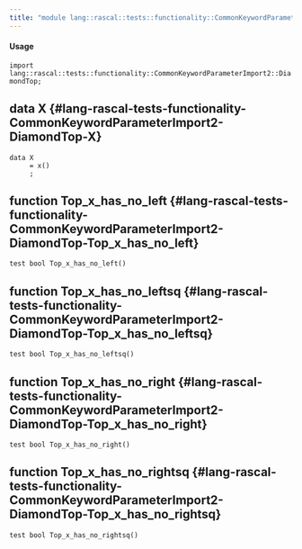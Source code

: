 ```yaml
---
title: "module lang::rascal::tests::functionality::CommonKeywordParameterImport2::DiamondTop"
---
```


#### Usage

`import lang::rascal::tests::functionality::CommonKeywordParameterImport2::DiamondTop;`


## data X {#lang-rascal-tests-functionality-CommonKeywordParameterImport2-DiamondTop-X}

```rascal
data X  
     = x()
     ;
```

## function Top_x_has_no_left {#lang-rascal-tests-functionality-CommonKeywordParameterImport2-DiamondTop-Top_x_has_no_left}

```rascal
test bool Top_x_has_no_left()

```

## function Top_x_has_no_leftsq {#lang-rascal-tests-functionality-CommonKeywordParameterImport2-DiamondTop-Top_x_has_no_leftsq}

```rascal
test bool Top_x_has_no_leftsq()

```

## function Top_x_has_no_right {#lang-rascal-tests-functionality-CommonKeywordParameterImport2-DiamondTop-Top_x_has_no_right}

```rascal
test bool Top_x_has_no_right()

```

## function Top_x_has_no_rightsq {#lang-rascal-tests-functionality-CommonKeywordParameterImport2-DiamondTop-Top_x_has_no_rightsq}

```rascal
test bool Top_x_has_no_rightsq()

```

